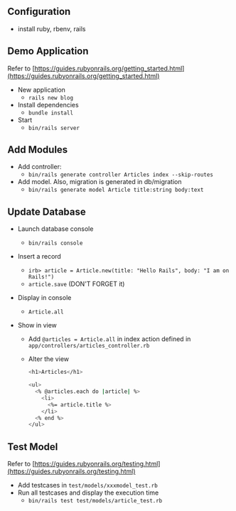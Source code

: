 ## Configuration

- install ruby, rbenv, rails

## Demo Application

Refer to [https://guides.rubyonrails.org/getting_started.html](https://guides.rubyonrails.org/getting_started.html)

- New application
    - `rails new blog`
- Install dependencies
    - `bundle install`
- Start
    - `bin/rails server`

## Add Modules

- Add controller:
    - `bin/rails generate controller Articles index --skip-routes`
- Add model. Also, migration is generated in db/migration
    - `bin/rails generate model Article title:string body:text`

## Update Database

- Launch database console
    - `bin/rails console`
- Insert a record
    - `irb> article = Article.new(title: "Hello Rails", body: "I am on Rails!")`
    - `article.save`  (DON'T FORGET it)
- Display in console
    - `Article.all`

- Show in view
    - Add `@articles = Article.all` in index action defined in `app/controllers/articles_controller.rb`
    - Alter the view

        ```bash
        <h1>Articles</h1>

        <ul>
          <% @articles.each do |article| %>
            <li>
              <%= article.title %>
            </li>
          <% end %>
        </ul>
        ```

## Test Model

Refer to [https://guides.rubyonrails.org/testing.html](https://guides.rubyonrails.org/testing.html)

- Add testcases in `test/models/xxxmodel_test.rb`
- Run all testcases and display the execution time
    - `bin/rails test test/models/article_test.rb`
